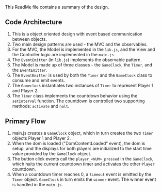 ﻿This ReadMe file contains a summary of the design. 

## Code Architecture

1. This is a object oriented design with event based communication between objects. 
2. Two main design patterns are used - the MVC and the observables. 
3. For the MVC, the Model is implemented in the `lib.js`, and the View and the Controller logic are implemented in the `main.js`
4. The `EventEmitter` (in `lib.js`) implements the observable pattern. 
5. The Model is made up of three classes - the `GameClock`, the `Timer`, and the `EventEmitter`. 
6. The `EventEmitter` is used by both the `Timer` and the `GameClock` class to consume and emit events. 
7. The `Gameclock` instantiates two instances of `Timer` to represent Player 1 and Player 2. 
8. The `Timer` class implements the countdown behavior using the `setInterval` function. The countdown is controlled two supporting methods: `activate` and `halt`. 

## Primary Flow

1. main.js creates a `GameClock` object, which in turn creates the two `Timer` objects Player 1 and Player 2. 
2. When the dom is loaded ("DomContentLoaded" event), the dom is setup, and the displays for both players are initialized to the start time value provided by the `GameClock` object.
3. The button click events call the `player_<NUM>_pressed` in the `GameClock`, which halts the current countdown timer and activates the other `Player` countdown. 
4. When a countdown timer reaches 0, a `timeout` event is emitted by the `Timer` object. `GameClock` in turn emits the `winner` event. The winner event is handled in the `main.js`. 

